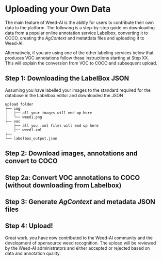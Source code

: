 # Uploading your Own Data
The main feature of Weed-AI is the ability for users to contribute their own data to the platform. 
The following is a step-by-step guide on downloading data from a popular online annotation service Labelbox,
converting it to COCO, creating the *AgContext* and metatdata files and uploading it to Weed-AI.

Alternatively, if you are using one of the other labeling services below that produces VOC annotations
follow these instructions starting at Step XX. This will explain the conversion from VOC to COCO and
subsequent upload.

## Step 1: Downloading the LabelBox JSON
Assuming you have labelled your images to the standard required for the database in the Labelbox editor and downloaded
the JSON

```
upload folder
├── img
│   ├── all your images will end up here
│   └── weed1.png
├── voc
    ├── all you .xml files will end up here
    ├── weed1.xml
├──
└── labelbox_output.json

```
## Step 2: Download images, annotations and convert to COCO

## Step 2a: Convert VOC annotations to COCO (without downloading from Labelbox)

## Step 3: Generate *AgContext* and metadata JSON files 

## Step 4: Upload!

Great work, you have now contributed to the Weed-AI community and the development of opensource weed
recognition. The upload will be reviewed by the Weed-AI administrators and either accepted or rejected
based on data and annotation quality.